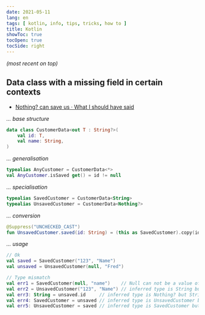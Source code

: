 ```yaml
---
date: 2021-05-11
lang: en
tags: [ kotlin, info, tips, tricks, how to ]
title: Kotlin
showToc: true
tocOpen: true
tocSide: right
---
```


<!--more-->

*(most recent on top)*

## Data class with a missing field in certain contexts

* [Nothing? can save us · What I should have said](http://oneeyedmen.com/nothing-can-save-us.html)

*… base structure*

```kotlin
data class CustomerData<out T : String?>(
    val id: T,
    val name: String,
)
```

*… generalisation*

```kotlin
typealias AnyCustomer = CustomerData<*>
val AnyCustomer.isSaved get() = id != null
```

*… specialisation*

```kotlin
typealias SavedCustomer = CustomerData<String>
typealias UnsavedCustomer = CustomerData<Nothing?>
```

*… conversion*

```kotlin
@Suppress("UNCHECKED_CAST")
fun UnsavedCustomer.saved(id: String) = (this as SavedCustomer).copy(id)
```

*… usage*

```kotlin
// Ok
val saved = SavedCustomer("123", "Name")
val unsaved = UnsavedCustomer(null, "Fred")

// Type mismatch
val err1 = SavedCustomer(null, "name")    // Null can not be a value of a non-null type String
val err2 = UnsavedCustomer("123", "Name") // inferred type is String but Nothing? was expected
val err3: String = unsaved.id     // inferred type is Nothing? but String was expected
val err4: SavedCustomer = unsaved // inferred type is UnsavedCustomer but SavedCustomer was expected
val err5: UnsavedCustomer = saved // inferred type is SavedCustomer but UnsavedCustomer was expected
```
